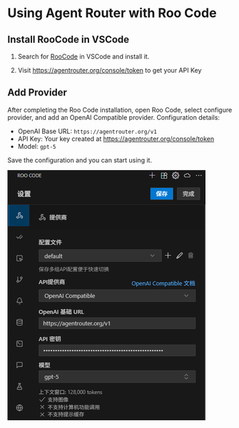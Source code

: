 # Using Agent Router with Roo Code

## Install RooCode in VSCode

1. Search for [RooCode](https://marketplace.visualstudio.com/items?itemName=RooVeterinaryInc.roo-cline) in VSCode and install it.

2. Visit https://agentrouter.org/console/token to get your API Key

## Add Provider

After completing the Roo Code installation, open Roo Code, select configure provider, and add an OpenAI Compatible provider. Configuration details:

- OpenAI Base URL: `https://agentrouter.org/v1`
- API Key: Your key created at https://agentrouter.org/console/token
- Model: `gpt-5`

Save the configuration and you can start using it.

![](../img/roo-code.png)
